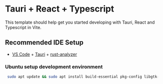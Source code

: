 # Tauri + React + Typescript

This template should help get you started developing with Tauri, React and Typescript in Vite.

## Recommended IDE Setup

- [VS Code](https://code.visualstudio.com/) + [Tauri](https://marketplace.visualstudio.com/items?itemName=tauri-apps.tauri-vscode) + [rust-analyzer](https://marketplace.visualstudio.com/items?itemName=rust-lang.rust-analyzer)

### Ubuntu setup development environment

```bash
 sudo apt update && sudo apt install build-essential pkg-config libgtk-3-dev libwebkit2gtk-4.1-dev libsoup-3.0-dev libjavascriptcoregtk-4.1-dev
```
